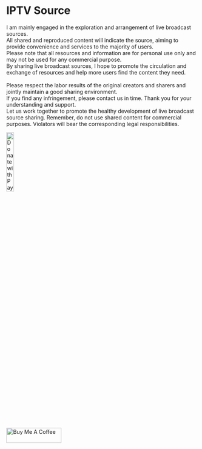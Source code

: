 # IPTV Source
I am mainly engaged in the exploration and arrangement of live broadcast sources. <br>
All shared and reproduced content will indicate the source, aiming to provide convenience and services to the majority of users. <br> 
Please note that all resources and information are for personal use only and may not be used for any commercial purpose. <br>
By sharing live broadcast sources, I hope to promote the circulation and exchange of resources and help more users find the content they need. <br> <br>
Please respect the labor results of the original creators and sharers and jointly maintain a good sharing environment. <br>
If you find any infringement, please contact us in time. Thank you for your understanding and support. <br>
Let us work together to promote the healthy development of live broadcast source sharing. Remember, do not use shared content for commercial purposes. Violators will bear the corresponding legal responsibilities.

<a href="https://paypal.me/PaoYanC">
  <img src="https://raw.githubusercontent.com/stefan-niedermann/paypal-donate-button/master/paypal-donate-button.png" alt="Donate with PayPal" style="height: 20% !important;width: 20% !important;">
</a> <br>
<a href="https://www.buymeacoffee.com/ecy88214" target="_blank"><img src="https://cdn.buymeacoffee.com/buttons/v2/default-blue.png" alt="Buy Me A Coffee" style="height: 40px !important;width: 145px !important;" ></a>
